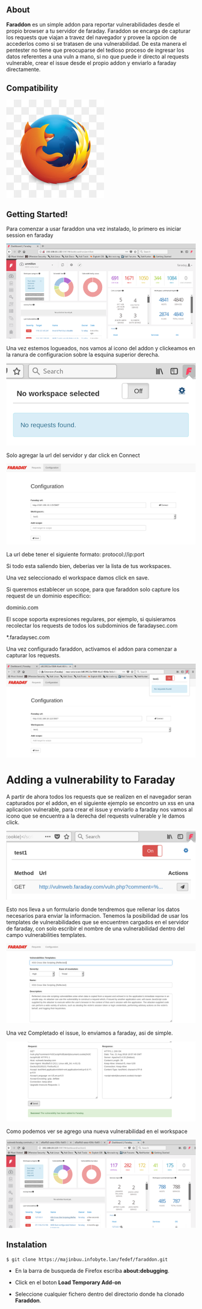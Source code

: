 ## About

**Faraddon** es un simple addon para reportar vulnerabilidades desde el propio browser a tu servidor de faraday. Faraddon se
encarga de capturar los requests que viajan a travez del navegador y provee la opcion de accederlos como si se tratasen de una vulnerabilidad.
De esta manera el pentester no tiene que preocuparse del tedioso proceso de ingresar los datos referentes a una vuln a mano, si no que
puede ir directo al requests vulnerable, crear el issue desde el propio addon y enviarlo a faraday directamente.	

## Compatibility

![](images/wiki/firefox-ico.jpg)

## Getting Started!

Para comenzar a usar faraddon una vez instalado, lo primero es iniciar session en faraday

![](images/wiki/1.png)

Una vez estemos logueados, nos vamos al icono del addon y clickeamos en la ranura de configuracion sobre la esquina superior derecha.

![](images/wiki/2.png)

Solo agregar la url del servidor y dar click en Connect

![](images/wiki/3.png)

La url debe tener el siguiente formato: protocol://ip:port

Si todo esta saliendo bien, deberias ver la lista de tus workspaces.

Una vez seleccionado el workspace damos click en save.

Si queremos establecer un scope, para que faraddon solo capture los request de un dominio especifico:

dominio.com

El scope soporta expresiones regulares, por ejemplo, si quisieramos recolectar los requests de todos los subdominios de faradaysec.com

*.faradaysec.com


Una vez configurado faraddon, activamos el addon para comenzar a capturar los requests.

![](images/wiki/4.png)

# Adding a vulnerability to Faraday

A partir de ahora todos los requests que se realizen en el navegador seran capturados por el addon, en el siguiente ejemplo se encontro
un xss en una aplicacion vulnerable, para crear el issue y enviarlo a faraday nos vamos al icono que se encuentra a la derecha del requests vulnerable y le damos click.

![](images/wiki/5.png)

Esto nos lleva a un formulario donde tendremos que rellenar los datos necesarios para enviar la informacion. Tenemos la posibilidad de usar
los templates de vulnerabilidades que se encuentren cargados en el servidor de faraday, con solo escribir el nombre de una vulnerabilidad
dentro del campo vulnerabilities templates.

![](images/wiki/6.png)

Una vez Completado el issue, lo enviamos a faraday, asi de simple.

![](images/wiki/7.png)

Como podemos ver se agrego una nueva vulnerabilidad en el workspace

![](images/wiki/8.png)


## Instalation

```
$ git clone https://majinbuu.infobyte.lan/fedef/faraddon.git

```

* En la barra de busqueda de Firefox escriba **about:debugging**.

* Click en el boton **Load Temporary Add-on**

* Seleccione cualquier fichero dentro del directorio donde ha clonado **Faraddon**.
